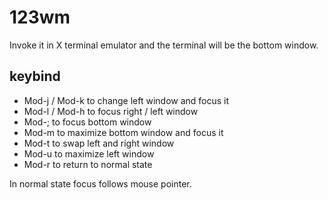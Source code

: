 # 123wm

Invoke it in X terminal emulator and the terminal will be the bottom window.

## keybind

- Mod-j / Mod-k to change left window and focus it
- Mod-l / Mod-h to focus right / left window
- Mod-; to focus bottom window
- Mod-m to maximize bottom window and focus it
- Mod-t to swap left and right window
- Mod-u to maximize left window
- Mod-r to return to normal state

In normal state focus follows mouse pointer.
